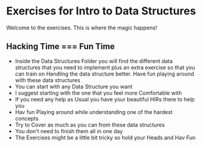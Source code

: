 # Exercises for Intro to Data Structures

Welcome to the exercises. This is where the magic happens! 

## Hacking Time === Fun Time
 - Inside the Data Structures Folder you will find the different data structures that you need to implement plus an extra exercise so that you can train on Handling the data structure better. Have fun playing around with these data structures
 - You can start with any Data Structure you want
 - I suggest starting with the one that you feel more Comfortable with
 - If you need any help as Usual you have your beautiful HIRs there to help you
 - Hav fun Playing around while understanding one of the hardest concepts
 - Try to Cover as much as you can from these data structures
 - You don't need to finish them all in one day
 - The Exercises might be a little bit tricky so hold your Heads and Hav Fun 
